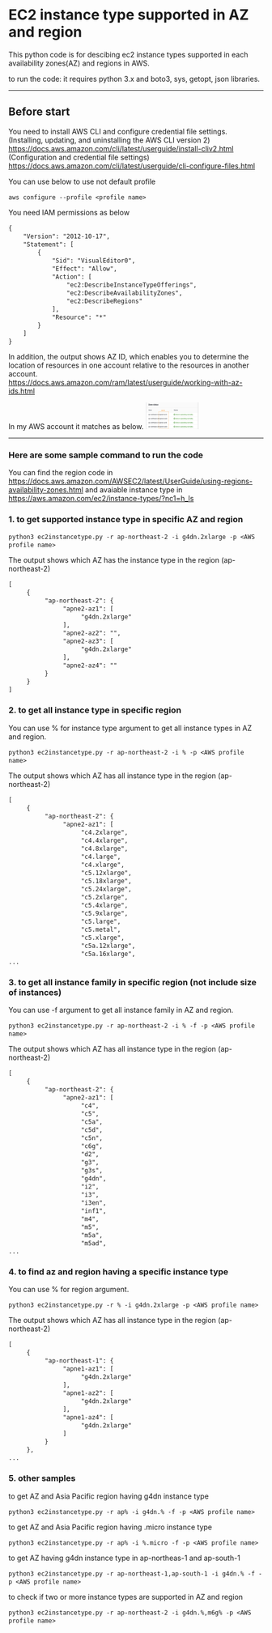 # EC2 instance type supported in AZ and region

This python code is for descibing ec2 instance types supported in each availability zones(AZ) and regions in AWS. 

to run the code: it requires python 3.x and boto3, sys, getopt, json libraries.

---

## Before start
You need to install AWS CLI and configure credential file settings.  
(Installing, updating, and uninstalling the AWS CLI version 2) https://docs.aws.amazon.com/cli/latest/userguide/install-cliv2.html  
(Configuration and credential file settings) https://docs.aws.amazon.com/cli/latest/userguide/cli-configure-files.html  

You can use below to use not default profile  
```console
aws configure --profile <profile name>
```

You need IAM permissions as below  
```
{
    "Version": "2012-10-17",
    "Statement": [
        {
            "Sid": "VisualEditor0",
            "Effect": "Allow",
            "Action": [
                "ec2:DescribeInstanceTypeOfferings",
                "ec2:DescribeAvailabilityZones",
                "ec2:DescribeRegions"
            ],
            "Resource": "*"
        }
    ]
}
```


In addition, the output shows AZ ID, which enables you to determine the location of resources in one account relative to the resources in another account.  
https://docs.aws.amazon.com/ram/latest/userguide/working-with-az-ids.html   

In my AWS account it matches as below.
<img src="./images/az_id.png" width="105" height="53" />

---

### Here are some sample command to run the code

You can find the region code in https://docs.aws.amazon.com/AWSEC2/latest/UserGuide/using-regions-availability-zones.html 
and avaiable instance type in https://aws.amazon.com/ec2/instance-types/?nc1=h_ls



### 1. to get supported instance type in specific AZ and region
```console
python3 ec2instancetype.py -r ap-northeast-2 -i g4dn.2xlarge -p <AWS profile name>
```
The output shows which AZ has the instance type in the region (ap-northeast-2)
```console
[
     {
          "ap-northeast-2": {
               "apne2-az1": [
                    "g4dn.2xlarge"
               ],
               "apne2-az2": "",
               "apne2-az3": [
                    "g4dn.2xlarge"
               ],
               "apne2-az4": ""
          }
     }
]
```

### 2. to get all instance type in specific region
You can use % for instance type argument to get all instance types in AZ and region.
```console
python3 ec2instancetype.py -r ap-northeast-2 -i % -p <AWS profile name>
```
The output shows which AZ has all instance type in the region (ap-northeast-2)
```console
[
     {
          "ap-northeast-2": {
               "apne2-az1": [
                    "c4.2xlarge",
                    "c4.4xlarge",
                    "c4.8xlarge",
                    "c4.large",
                    "c4.xlarge",
                    "c5.12xlarge",
                    "c5.18xlarge",
                    "c5.24xlarge",
                    "c5.2xlarge",
                    "c5.4xlarge",
                    "c5.9xlarge",
                    "c5.large",
                    "c5.metal",
                    "c5.xlarge",
                    "c5a.12xlarge",
                    "c5a.16xlarge",
...
```

### 3. to get all instance family in specific region (not include size of instances)
You can use -f argument to get all instance family in AZ and region.
```console
python3 ec2instancetype.py -r ap-northeast-2 -i % -f -p <AWS profile name>
```
The output shows which AZ has all instance type in the region (ap-northeast-2)
```console
[
     {
          "ap-northeast-2": {
               "apne2-az1": [
                    "c4",
                    "c5",
                    "c5a",
                    "c5d",
                    "c5n",
                    "c6g",
                    "d2",
                    "g3",
                    "g3s",
                    "g4dn",
                    "i2",
                    "i3",
                    "i3en",
                    "inf1",
                    "m4",
                    "m5",
                    "m5a",
                    "m5ad",
...
```

### 4. to find az and region having a specific instance type
You can use % for region argument.
```console
python3 ec2instancetype.py -r % -i g4dn.2xlarge -p <AWS profile name>
```
The output shows which AZ has all instance type in the region (ap-northeast-2)
```console
[
     {
          "ap-northeast-1": {
               "apne1-az1": [
                    "g4dn.2xlarge"
               ],
               "apne1-az2": [
                    "g4dn.2xlarge"
               ],
               "apne1-az4": [
                    "g4dn.2xlarge"
               ]
          }
     },
...
```
### 5. other samples
to get AZ and Asia Pacific region having g4dn instance type 
```console
python3 ec2instancetype.py -r ap% -i g4dn.% -f -p <AWS profile name>
```
to get AZ and Asia Pacific region having .micro instance type 
```console
python3 ec2instancetype.py -r ap% -i %.micro -f -p <AWS profile name>
```
to get AZ having g4dn instance type in ap-northeas-1 and ap-south-1 
```console
python3 ec2instancetype.py -r ap-northeast-1,ap-south-1 -i g4dn.% -f -p <AWS profile name>
```
to check if two or more instance types are supported in AZ and region  
```console
python3 ec2instancetype.py -r ap-northeast-2 -i g4dn.%,m6g% -p <AWS profile name>
```
